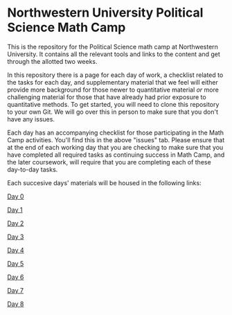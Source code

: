 # Northwestern University Political Science Math Camp
This is the repository for the Political Science math camp at Northwestern University. It contains all the relevant tools and links to the content and get through the allotted two weeks.

In this repository there is a page for each day of work, a checklist related to the tasks for each day, and supplementary material that we feel will either provide more background for those newer to quantitative material *or* more challenging material for those that have already had prior exposure to quantitative methods. To get started, you will need to clone this repository to your own Git. We will go over this in person to make sure that you don't have any issues. 

Each day has an accompanying checklist for those participating in the Math Camp activities. You'll find this in the above "issues" tab. Please ensure that at the end of each working day that you are checking to make sure that you have completed all required tasks as continuing success in Math Camp, and the later coursework, will require that you are completing each of these day-to-day tasks. 

Each succesive days' materials will be housed in the following links: 

[Day 0](day0/README.md)

[Day 1](day1/README.md)

[Day 2](day2/README.md)

[Day 3](day3/README.md)

[Day 4](day4/README.md)

[Day 5](day5/README.md)

[Day 6](day6/README.md)

[Day 7](day7/README.md)

[Day 8](day8/README.md)
